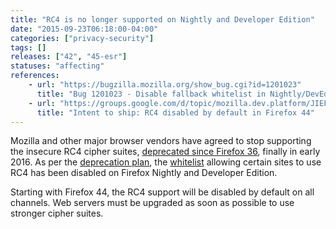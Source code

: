 ```yaml
---
title: "RC4 is no longer supported on Nightly and Developer Edition"
date: "2015-09-23T06:18:00-04:00"
categories: ["privacy-security"]
tags: []
releases: ["42", "45-esr"]
statuses: "affecting"
references:
    - url: "https://bugzilla.mozilla.org/show_bug.cgi?id=1201023"
      title: "Bug 1201023 - Disable fallback whitelist in Nightly/DevEdition"
    - url: "https://groups.google.com/d/topic/mozilla.dev.platform/JIEFcrGhqSM/discussion"
      title: "Intent to ship: RC4 disabled by default in Firefox 44"
---
```

Mozilla and other major browser vendors have agreed to stop supporting the insecure RC4 cipher suites, [deprecated since Firefox 36](https://www.fxsitecompat.dev/en-CA/docs/2014/rc4-support-has-been-deprecated/), finally in early <time datetime="2016">2016</time>. As per the [deprecation plan](https://groups.google.com/d/topic/mozilla.dev.platform/JIEFcrGhqSM/discussion), the [whitelist](https://dxr.mozilla.org/mozilla-central/source/security/manager/ssl/IntolerantFallbackList.inc) allowing certain sites to use RC4 has been disabled on Firefox Nightly and Developer Edition.

Starting with Firefox 44, the RC4 support will be disabled by default on all channels. Web servers must be upgraded as soon as possible to use stronger cipher suites.
